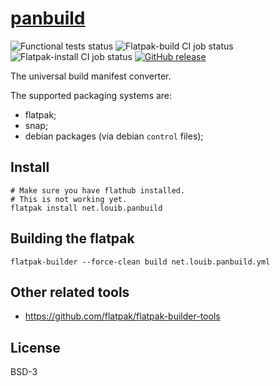 # [panbuild](https://github.com/louib/panbuild)
![Functional tests status](https://github.com/louib/panbuild/workflows/tests/badge.svg)
![Flatpak-build CI job status](https://github.com/louib/panbuild/workflows/flatpak-build/badge.svg)
![Flatpak-install CI job status](https://github.com/louib/panbuild/workflows/flatpak-install/badge.svg)
[![GitHub release](https://img.shields.io/github/license/louib/panbuild)](https://github.com/louib/panbuild/blob/master/LICENSE)

The universal build manifest converter.

The supported packaging systems are:
* flatpak;
* snap;
* debian packages (via debian `control` files);

## Install

```
# Make sure you have flathub installed.
# This is not working yet.
flatpak install net.louib.panbuild
```

## Building the flatpak
```
flatpak-builder --force-clean build net.louib.panbuild.yml
```

## Other related tools
* https://github.com/flatpak/flatpak-builder-tools

## License

BSD-3
